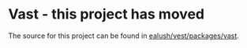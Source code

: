 # Vast - this project has moved

The source for this project can be found in [ealush/vest/packages/vast](https://github.com/ealush/vest/tree/latest/packages/vast).
